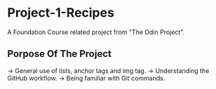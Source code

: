 # Project-1-Recipes

A Foundation Course related project from "The Odin Project".

## Porpose Of The Project

-> General use of lists, anchor tags and img tag.
-> Understanding the GitHub workflow.
-> Being familiar with Git commands.
